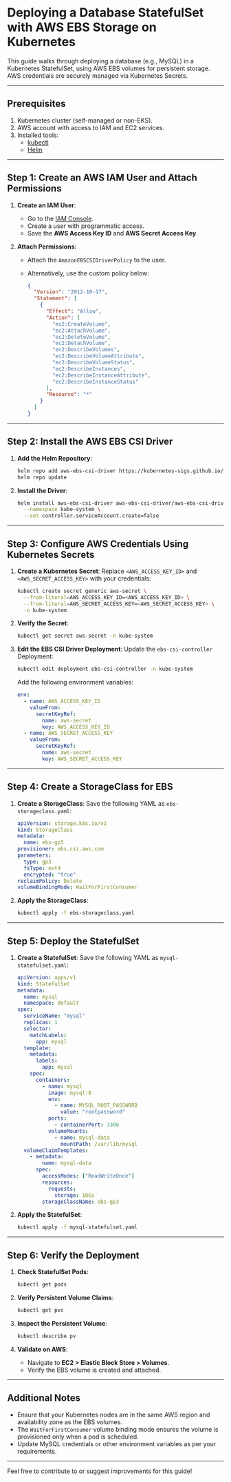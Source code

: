 # Deploying a Database StatefulSet with AWS EBS Storage on Kubernetes

This guide walks through deploying a database (e.g., MySQL) in a Kubernetes StatefulSet, using AWS EBS volumes for persistent storage. AWS credentials are securely managed via Kubernetes Secrets.

---

## Prerequisites

1. Kubernetes cluster (self-managed or non-EKS).
2. AWS account with access to IAM and EC2 services.
3. Installed tools:
   - [kubectl](https://kubernetes.io/docs/tasks/tools/)
   - [Helm](https://helm.sh/docs/intro/install/)

---

## Step 1: Create an AWS IAM User and Attach Permissions

1. **Create an IAM User**:
   - Go to the [IAM Console](https://console.aws.amazon.com/iam/).
   - Create a user with programmatic access.
   - Save the **AWS Access Key ID** and **AWS Secret Access Key**.

2. **Attach Permissions**:
   - Attach the `AmazonEBSCSIDriverPolicy` to the user.
   - Alternatively, use the custom policy below:

     ```json
     {
       "Version": "2012-10-17",
       "Statement": [
         {
           "Effect": "Allow",
           "Action": [
             "ec2:CreateVolume",
             "ec2:AttachVolume",
             "ec2:DeleteVolume",
             "ec2:DetachVolume",
             "ec2:DescribeVolumes",
             "ec2:DescribeVolumeAttribute",
             "ec2:DescribeVolumeStatus",
             "ec2:DescribeInstances",
             "ec2:DescribeInstanceAttribute",
             "ec2:DescribeInstanceStatus"
           ],
           "Resource": "*"
         }
       ]
     }
     ```

---

## Step 2: Install the AWS EBS CSI Driver

1. **Add the Helm Repository**:
   ```bash
   helm repo add aws-ebs-csi-driver https://kubernetes-sigs.github.io/aws-ebs-csi-driver
   helm repo update
   ```

2. **Install the Driver**:
   ```bash
   helm install aws-ebs-csi-driver aws-ebs-csi-driver/aws-ebs-csi-driver \
     --namespace kube-system \
     --set controller.serviceAccount.create=false
   ```

---

## Step 3: Configure AWS Credentials Using Kubernetes Secrets

1. **Create a Kubernetes Secret**:
   Replace `<AWS_ACCESS_KEY_ID>` and `<AWS_SECRET_ACCESS_KEY>` with your credentials:

   ```bash
   kubectl create secret generic aws-secret \
     --from-literal=AWS_ACCESS_KEY_ID=<AWS_ACCESS_KEY_ID> \
     --from-literal=AWS_SECRET_ACCESS_KEY=<AWS_SECRET_ACCESS_KEY> \
     -n kube-system
   ```

2. **Verify the Secret**:
   ```bash
   kubectl get secret aws-secret -n kube-system
   ```

3. **Edit the EBS CSI Driver Deployment**:
   Update the `ebs-csi-controller` Deployment:

   ```bash
   kubectl edit deployment ebs-csi-controller -n kube-system
   ```

   Add the following environment variables:

   ```yaml
   env:
     - name: AWS_ACCESS_KEY_ID
       valueFrom:
         secretKeyRef:
           name: aws-secret
           key: AWS_ACCESS_KEY_ID
     - name: AWS_SECRET_ACCESS_KEY
       valueFrom:
         secretKeyRef:
           name: aws-secret
           key: AWS_SECRET_ACCESS_KEY
   ```

---

## Step 4: Create a StorageClass for EBS

1. **Create a StorageClass**:
   Save the following YAML as `ebs-storageclass.yaml`:

   ```yaml
   apiVersion: storage.k8s.io/v1
   kind: StorageClass
   metadata:
     name: ebs-gp3
   provisioner: ebs.csi.aws.com
   parameters:
     type: gp3
     fsType: ext4
     encrypted: "true"
   reclaimPolicy: Delete
   volumeBindingMode: WaitForFirstConsumer
   ```

2. **Apply the StorageClass**:
   ```bash
   kubectl apply -f ebs-storageclass.yaml
   ```

---

## Step 5: Deploy the StatefulSet

1. **Create a StatefulSet**:
   Save the following YAML as `mysql-statefulset.yaml`:

   ```yaml
   apiVersion: apps/v1
   kind: StatefulSet
   metadata:
     name: mysql
     namespace: default
   spec:
     serviceName: "mysql"
     replicas: 1
     selector:
       matchLabels:
         app: mysql
     template:
       metadata:
         labels:
           app: mysql
       spec:
         containers:
           - name: mysql
             image: mysql:8
             env:
               - name: MYSQL_ROOT_PASSWORD
                 value: "rootpassword"
             ports:
               - containerPort: 3306
             volumeMounts:
               - name: mysql-data
                 mountPath: /var/lib/mysql
     volumeClaimTemplates:
       - metadata:
           name: mysql-data
         spec:
           accessModes: ["ReadWriteOnce"]
           resources:
             requests:
               storage: 10Gi
           storageClassName: ebs-gp3
   ```

2. **Apply the StatefulSet**:
   ```bash
   kubectl apply -f mysql-statefulset.yaml
   ```

---

## Step 6: Verify the Deployment

1. **Check StatefulSet Pods**:
   ```bash
   kubectl get pods
   ```

2. **Verify Persistent Volume Claims**:
   ```bash
   kubectl get pvc
   ```

3. **Inspect the Persistent Volume**:
   ```bash
   kubectl describe pv
   ```

4. **Validate on AWS**:
   - Navigate to **EC2 > Elastic Block Store > Volumes**.
   - Verify the EBS volume is created and attached.

---

## Additional Notes

- Ensure that your Kubernetes nodes are in the same AWS region and availability zone as the EBS volumes.
- The `WaitForFirstConsumer` volume binding mode ensures the volume is provisioned only when a pod is scheduled.
- Update MySQL credentials or other environment variables as per your requirements.

---

Feel free to contribute to or suggest improvements for this guide!
